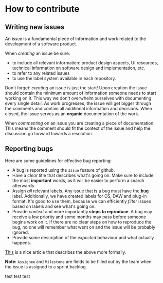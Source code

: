 # How to contribute 

## Writing new issues

An _issue_ is a fundamental piece of information and work related to the development of a software product.

When _creating_ an issue be sure:
* to include all relevant information: product design aspects, UI resources, technical information on software design and implementation, etc.
* to refer to any related issues
* to use the label system available in each repository.

Don't forget: _creating_ an issue is just the start! Upon creation the issue should contain the minimum amount of information someone needs to start working on it. This way we don't overwhelm ourselves with documenting every single detail. As work progresses, the issue will get bigger through the comments and contain all additional information and decisions. When closed, the issue serves as an **organic** documentation of the work.

When _commenting_ on an issue you are creating a piece of documentation. This means the comment should fit the context of the issue and help the discussion go forward towards a resolution.


## Reporting bugs

Here are some guidelines for effective bug reporting:
- A bug is reported using the `Issue` feature of github.
- Have a *clear* title that describes what's going on. Make sure to include the most **important** words, as it will be easier to perform a search afterwards.
- Assign *all* relevant labels. Any issue that is a bug must have the **bug** label.  Additionally, we have created labels for OS, DAW and plug-in format. It's good to use them, because we can efficiently *filter* issues based on labels and see what's going on.
- Provide *context* and more importantly **steps to reproduce**. A bug may receive a low priority and some months may pass before someone begins work on it. If there are no clear steps on how to reproduce the bug, no one will remember what went on and the issue will be probably ignored.
- Provide some description of the *expected* behaviour and what actually happens. 

[This](http://testobsessed.com/wp-content/uploads/2011/07/webr.pdf) is a nice article that describes the above more formally.

**Note:** `Assignee` and `Milestone` are fields to be filled out by the team when the issue is assigned to a sprint backlog.

test test test
